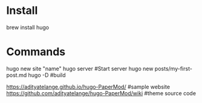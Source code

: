 # Install
brew install hugo

# Commands
hugo new site "name"
hugo server #Start server
hugo new posts/my-first-post.md
hugo -D #build

https://adityatelange.github.io/hugo-PaperMod/ #sample website
https://github.com/adityatelange/hugo-PaperMod/wiki #theme source code